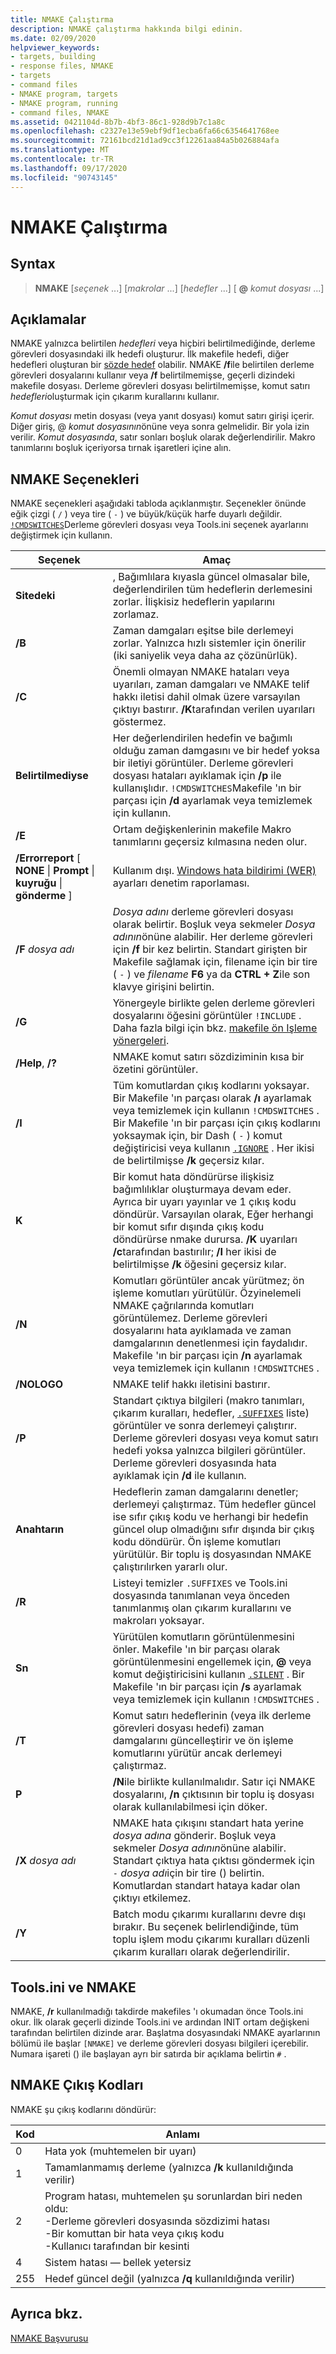 ```yaml
---
title: NMAKE Çalıştırma
description: NMAKE çalıştırma hakkında bilgi edinin.
ms.date: 02/09/2020
helpviewer_keywords:
- targets, building
- response files, NMAKE
- targets
- command files
- NMAKE program, targets
- NMAKE program, running
- command files, NMAKE
ms.assetid: 0421104d-8b7b-4bf3-86c1-928d9b7c1a8c
ms.openlocfilehash: c2327e13e59ebf9df1ecba6fa66c6354641768ee
ms.sourcegitcommit: 72161bcd21d1ad9cc3f12261aa84a5b026884afa
ms.translationtype: MT
ms.contentlocale: tr-TR
ms.lasthandoff: 09/17/2020
ms.locfileid: "90743145"
---
```

# <a name="running-nmake"></a>NMAKE Çalıştırma

## <a name="syntax"></a>Syntax

> **NMAKE** [*seçenek* ...] [*makrolar* ...] [*hedefler* ...] [ **\@** _komut dosyası_ ...]

## <a name="remarks"></a>Açıklamalar

NMAKE yalnızca belirtilen *hedefleri* veya hiçbiri belirtilmediğinde, derleme görevleri dosyasındaki ilk hedefi oluşturur. İlk makefile hedefi, diğer hedefleri oluşturan bir [sözde hedef](description-blocks.md#pseudotargets) olabilir. NMAKE **/f**ile belirtilen derleme görevleri dosyalarını kullanır veya **/f** belirtilmemişse, geçerli dizindeki makefile dosyası. Derleme görevleri dosyası belirtilmemişse, komut satırı *hedefleri*oluşturmak için çıkarım kurallarını kullanır.

*Komut dosyası* metin dosyası (veya yanıt dosyası) komut satırı girişi içerir. Diğer giriş, \@ *komut dosyasının*önüne veya sonra gelmelidir. Bir yola izin verilir. *Komut dosyasında*, satır sonları boşluk olarak değerlendirilir. Makro tanımlarını boşluk içeriyorsa tırnak işaretleri içine alın.

## <a name="nmake-options"></a>NMAKE Seçenekleri

NMAKE seçenekleri aşağıdaki tabloda açıklanmıştır. Seçenekler önünde eğik çizgi ( `/` ) veya tire ( `-` ) ve büyük/küçük harfe duyarlı değildir. [`!CMDSWITCHES`](makefile-preprocessing-directives.md)Derleme görevleri dosyası veya Tools.ini seçenek ayarlarını değiştirmek için kullanın.

| Seçenek | Amaç |
| ------------ | ------------- |
| **Sitedeki** | , Bağımlılara kıyasla güncel olmasalar bile, değerlendirilen tüm hedeflerin derlemesini zorlar. İlişkisiz hedeflerin yapılarını zorlamaz. |
| **/B** | Zaman damgaları eşitse bile derlemeyi zorlar. Yalnızca hızlı sistemler için önerilir (iki saniyelik veya daha az çözünürlük). |
| **/C** | Önemli olmayan NMAKE hataları veya uyarıları, zaman damgaları ve NMAKE telif hakkı iletisi dahil olmak üzere varsayılan çıktıyı bastırır. **/K**tarafından verilen uyarıları göstermez. |
| **Belirtilmediyse** | Her değerlendirilen hedefin ve bağımlı olduğu zaman damgasını ve bir hedef yoksa bir iletiyi görüntüler. Derleme görevleri dosyası hataları ayıklamak için **/p** ile kullanışlıdır. `!CMDSWITCHES`Makefile 'ın bir parçası için **/d** ayarlamak veya temizlemek için kullanın. |
| **/E** | Ortam değişkenlerinin makefile Makro tanımlarını geçersiz kılmasına neden olur. |
| **/Errorreport** [ **NONE** &#124; **Prompt** &#124; **kuyruğu** &#124; **gönderme** ] | Kullanım dışı. [Windows hata bildirimi (WER)](/windows/win32/wer/windows-error-reporting) ayarları denetim raporlaması. |
| **/F** *dosya adı* | *Dosya adını* derleme görevleri dosyası olarak belirtir. Boşluk veya sekmeler *Dosya adının*önüne alabilir. Her derleme görevleri için **/f** bir kez belirtin. Standart girişten bir Makefile sağlamak için, filename için bir tire ( `-` ) ve *filename* **F6** ya da **CTRL + Z**ile son klavye girişini belirtin. |
| **/G** | Yönergeyle birlikte gelen derleme görevleri dosyalarını öğesini görüntüler `!INCLUDE` . Daha fazla bilgi için bkz. [makefile ön Işleme yönergeleri](makefile-preprocessing-directives.md). |
| **/Help**, **/?** | NMAKE komut satırı sözdiziminin kısa bir özetini görüntüler. |
| **/I** | Tüm komutlardan çıkış kodlarını yoksayar. Bir Makefile 'ın parçası olarak **/ı** ayarlamak veya temizlemek için kullanın `!CMDSWITCHES` . Bir Makefile 'ın bir parçası için çıkış kodlarını yoksaymak için, bir Dash ( `-` ) komut değiştiricisi veya kullanın [`.IGNORE`](dot-directives.md) . Her ikisi de belirtilmişse **/k** geçersiz kılar. |
| **K** | Bir komut hata döndürürse ilişkisiz bağımlılıklar oluşturmaya devam eder. Ayrıca bir uyarı yayınlar ve 1 çıkış kodu döndürür. Varsayılan olarak, Eğer herhangi bir komut sıfır dışında çıkış kodu döndürürse nmake durursa. **/K** uyarıları **/c**tarafından bastırılır; **/I** her ikisi de belirtilmişse **/k** öğesini geçersiz kılar. |
| **/N** | Komutları görüntüler ancak yürütmez; ön işleme komutları yürütülür. Özyinelemeli NMAKE çağrılarında komutları görüntülemez. Derleme görevleri dosyalarını hata ayıklamada ve zaman damgalarının denetlenmesi için faydalıdır. Makefile 'ın bir parçası için **/n** ayarlamak veya temizlemek için kullanın `!CMDSWITCHES` . |
| **/NOLOGO** | NMAKE telif hakkı iletisini bastırır. |
| **/P** | Standart çıktıya bilgileri (makro tanımları, çıkarım kuralları, hedefler, [`.SUFFIXES`](dot-directives.md) liste) görüntüler ve sonra derlemeyi çalıştırır. Derleme görevleri dosyası veya komut satırı hedefi yoksa yalnızca bilgileri görüntüler. Derleme görevleri dosyasında hata ayıklamak için **/d** ile kullanın. |
| **Anahtarın** | Hedeflerin zaman damgalarını denetler; derlemeyi çalıştırmaz. Tüm hedefler güncel ise sıfır çıkış kodu ve herhangi bir hedefin güncel olup olmadığını sıfır dışında bir çıkış kodu döndürür. Ön işleme komutları yürütülür. Bir toplu iş dosyasından NMAKE çalıştırılırken yararlı olur. |
| **/R** | Listeyi temizler `.SUFFIXES` ve Tools.ini dosyasında tanımlanan veya önceden tanımlanmış olan çıkarım kurallarını ve makroları yoksayar. |
| **Sn** | Yürütülen komutların görüntülenmesini önler. Makefile 'ın bir parçası olarak görüntülenmesini engellemek için, **\@** veya komut değiştiricisini kullanın [`.SILENT`](dot-directives.md) . Bir Makefile 'ın bir parçası için **/s** ayarlamak veya temizlemek için kullanın `!CMDSWITCHES` . |
| **/T** | Komut satırı hedeflerinin (veya ilk derleme görevleri dosyası hedefi) zaman damgalarını güncelleştirir ve ön işleme komutlarını yürütür ancak derlemeyi çalıştırmaz. |
| **P** | **/N**ile birlikte kullanılmalıdır. Satır içi NMAKE dosyalarını, **/n** çıktısının bir toplu iş dosyası olarak kullanılabilmesi için döker. |
| **/X** *dosya adı* | NMAKE hata çıkışını standart hata yerine *dosya adına* gönderir. Boşluk veya sekmeler *Dosya adının*önüne alabilir. Standart çıktıya hata çıktısı göndermek için `-` *dosya adı*için bir tire () belirtin. Komutlardan standart hataya kadar olan çıktıyı etkilemez. |
| **/Y** | Batch modu çıkarımı kurallarını devre dışı bırakır. Bu seçenek belirlendiğinde, tüm toplu işlem modu çıkarımı kuralları düzenli çıkarım kuralları olarak değerlendirilir. |

## <a name="toolsini-and-nmake"></a>Tools.ini ve NMAKE

NMAKE, **/r** kullanılmadığı takdirde makefiles 'ı okumadan önce Tools.ini okur. İlk olarak geçerli dizinde Tools.ini ve ardından INIT ortam değişkeni tarafından belirtilen dizinde arar. Başlatma dosyasındaki NMAKE ayarlarının bölümü ile başlar `[NMAKE]` ve derleme görevleri dosyası bilgileri içerebilir. Numara işareti () ile başlayan ayrı bir satırda bir açıklama belirtin `#` .

## <a name="exit-codes-from-nmake"></a>NMAKE Çıkış Kodları

NMAKE şu çıkış kodlarını döndürür:

| Kod | Anlamı |
| ---------- | ------------- |
| 0 | Hata yok (muhtemelen bir uyarı) |
| 1 | Tamamlanmamış derleme (yalnızca **/k** kullanıldığında verilir) |
| 2 | Program hatası, muhtemelen şu sorunlardan biri neden oldu:<br /> -Derleme görevleri dosyasında sözdizimi hatası<br /> -Bir komuttan bir hata veya çıkış kodu<br /> -Kullanıcı tarafından bir kesinti |
| 4 | Sistem hatası — bellek yetersiz |
| 255 | Hedef güncel değil (yalnızca **/q** kullanıldığında verilir) |

## <a name="see-also"></a>Ayrıca bkz.

[NMAKE Başvurusu](nmake-reference.md)
